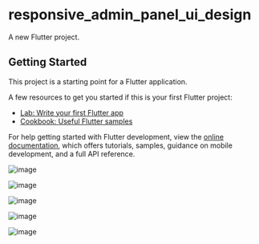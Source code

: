 # responsive_admin_panel_ui_design

A new Flutter project.

## Getting Started

This project is a starting point for a Flutter application.

A few resources to get you started if this is your first Flutter project:

- [Lab: Write your first Flutter app](https://docs.flutter.dev/get-started/codelab)
- [Cookbook: Useful Flutter samples](https://docs.flutter.dev/cookbook)

For help getting started with Flutter development, view the
[online documentation](https://docs.flutter.dev/), which offers tutorials,
samples, guidance on mobile development, and a full API reference.

![image](https://user-images.githubusercontent.com/68784322/233013108-4fe723d0-9822-4821-b8b0-cd1dace21b5e.png)

![image](https://user-images.githubusercontent.com/68784322/233013610-3bf2174c-1610-4c24-b905-2452d8490de9.png)

![image](https://user-images.githubusercontent.com/68784322/233013752-0d0d0300-19b9-427b-9cde-6b8b6e29ea89.png)

![image](https://user-images.githubusercontent.com/68784322/233014059-98dfe5b2-5d93-4123-95f9-d8359a576824.png)

![image](https://user-images.githubusercontent.com/68784322/233014247-485cb0c5-002f-4326-8af7-4f86b2a006f1.png)

